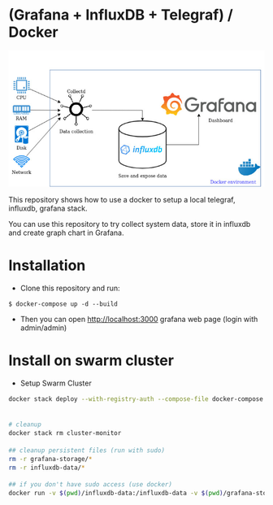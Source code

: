# (Grafana + InfluxDB + Telegraf) / Docker

![Schema](schema.jpg "Schema")

This repository shows how to use a docker to setup a local telegraf, influxdb,
grafana stack.

You can use this repository to try collect system data, store it in influxdb
and create graph chart in Grafana.


# Installation

* Clone this repository and run:

```
$ docker-compose up -d --build
```

* Then you can open <http://localhost:3000>  grafana web page (login with admin/admin)


# Install on swarm cluster

- Setup Swarm Cluster

```bash
docker stack deploy --with-registry-auth --compose-file docker-compose.yml cluster-monitor


# cleanup
docker stack rm cluster-monitor

## cleanup persistent files (run with sudo)
rm -r grafana-storage/*
rm -r influxdb-data/*

## if you don't have sudo access (use docker)
docker run -v $(pwd)/influxdb-data:/influxdb-data -v $(pwd)/grafana-storage:/grafana-storage ubuntu:16.04 /bin/bash -c "rm -rf /influxdb-data/* /grafana-storage/*"
```
